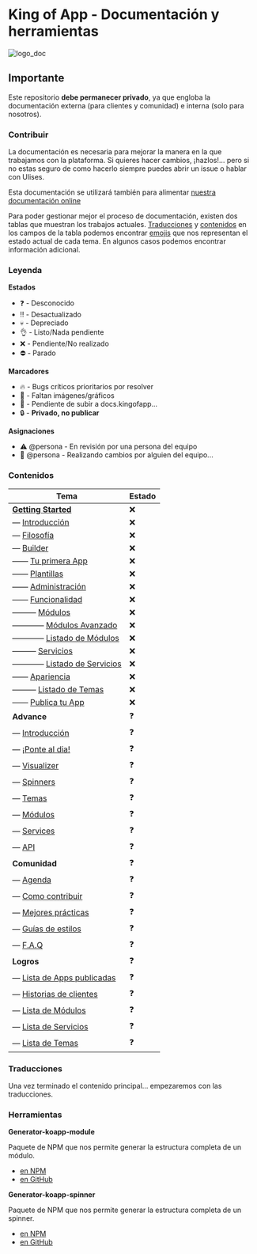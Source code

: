 # King of App - Documentación y herramientas

![logo_doc](http://kingofapp.es/wp-content/uploads/2013/03/reino.jpg)

## Importante

Este repositorio **debe permanecer privado**, ya que engloba la documentación externa (para clientes y comunidad) e interna (solo para nosotros).

### Contribuir

La documentación es necesaria para mejorar la manera en la que trabajamos con la plataforma. Si quieres hacer cambios, ¡hazlos!... pero si no estas seguro de como hacerlo siempre puedes abrir un issue o hablar con Ulises.

Esta documentación se utilizará también para alimentar [nuestra documentación online](http://docs.kingofapp.com)

Para poder gestionar mejor el proceso de documentación, existen dos tablas que muestran los trabajos actuales. [Traducciones](#traducciones) y [contenidos](#contenidos) en los campos de la tabla podemos encontrar [emojis](http://www.webpagefx.com/tools/emoji-cheat-sheet/) que nos representan el estado actual de cada tema. En algunos casos podemos encontrar información adicional.

### Leyenda

**Estados**
- :question: - Desconocido
- :bangbang: - Desactualizado
- :skull: - Depreciado
- :ok_hand: - Listo/Nada pendiente
- :x: - Pendiente/No realizado
- :no_entry: - Parado

**Marcadores**
- :fire: - Bugs críticos prioritarios por resolver
- :sunrise: - Faltan imágenes/gráficos
- :rocket: - Pendiente de subir a docs.kingofapp...
- :lock: - **Privado, no publicar**

**Asignaciones**
- :warning: @persona - En revisión por una persona del equipo
- :construction: @persona - Realizando cambios por alguien del equipo...


### Contenidos

Tema | Estado
------------ | -------------
**[Getting Started](spanish/getting_started/readme.md)** | :x:
— [Introducción](spanish/getting_started/intro.md) | :x:
— [Filosofía](spanish/getting_started/philosophy.md) | :x:
— [Builder](spanish/getting_started/builder/readme.md) | :x:
—— [Tu primera App](spanish/getting_started/builder/first_app.md) | :x:
—— [Plantillas](spanish/getting_started/builder/templates.md) | :x:
—— [Administración](spanish/getting_started/builder/administration.md) | :x:
—— [Funcionalidad](spanish/getting_started/builder/functionality/readme.md) | :x:
——— [Módulos](spanish/getting_started/builder/functionality/modules/readme.md) | :x:
———— [Módulos Avanzado](spanish/getting_started/builder/functionality/modules/advance_modules.md) | :x:
———— [Listado de Módulos](spanish/getting_started/builder/functionality/modules/modules_list.md) | :x:
——— [Servicios](spanish/getting_started/builder/functionality/services/readme.md) | :x:
———— [Listado de Servicios](spanish/getting_started/builder/functionality/services/services_list.md) | :x:
—— [Apariencia](spanish/getting_started/builder/look_and_feel/readme.md) | :x:
——— [Listado de Temas](spanish/getting_started/builder/look_and_feel/themes_list.md) | :x:
—— [Publica tu App](spanish/getting_started/builder/publication/readme.md) | :x:
**Advance** | :question:
— [Introducción]() | :question:
— [¡Ponte al dia!]() | :question:
— [Visualizer]() | :question:
— [Spinners]() | :question:
— [Temas]() | :question:
— [Módulos]() | :question:
— [Services]() | :question:
— [API]() | :question:
**Comunidad** | :question:
— [Agenda]() | :question:
— [Como contribuir]() | :question:
— [Mejores prácticas]() | :question:
— [Guías de estilos]() | :question:
— [F.A.Q]() | :question:
**Logros** | :question:
— [Lista de Apps publicadas]() | :question:
— [Historias de clientes]() | :question:
— [Lista de Módulos]() | :question:
— [Lista de Servicios]() | :question:
— [Lista de Temas]() | :question:


### Traducciones

Una vez terminado el contenido principal... empezaremos con las traducciones.

### Herramientas

**Generator-koapp-module**

Paquete de NPM que nos permite generar la estructura completa de un módulo.
- [en NPM](https://www.npmjs.com/package/generator-koapp-module)
- [en GitHub](https://github.com/kingofapp/generator-koapp-module)


**Generator-koapp-spinner**

Paquete de NPM que nos permite generar la estructura completa de un spinner.
- [en NPM](https://www.npmjs.com/package/generator-koapp-spinner)
- [en GitHub](https://github.com/kingofapp/generator-koapp-spinner)



